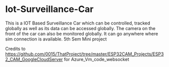 # Iot-Surveillance-Car
This is a IOT Based Surveillance Car which can be controlled, tracked globally as well as its data can be accessed globally. The camera on the front of the car can also be monitored globally. It can go anywhere where sim connection is available. 5th Sem Mini project

Credits to https://github.com/0015/ThatProject/tree/master/ESP32CAM_Projects/ESP32_CAM_GoogleCloudServer for Azure_Vm_code_websocket

